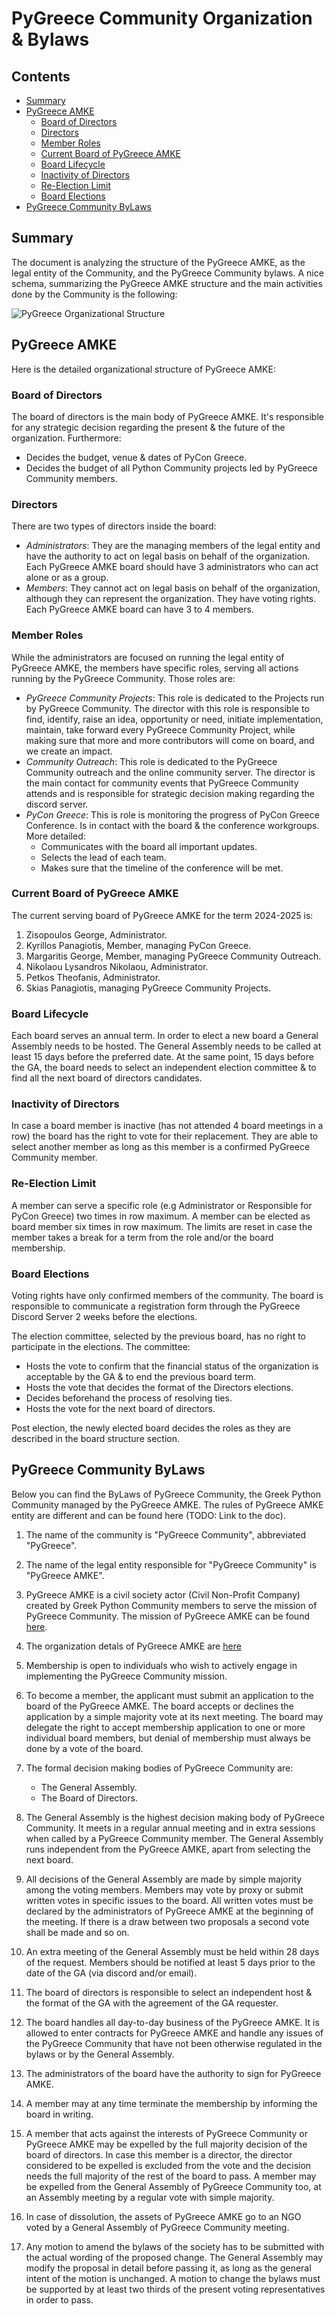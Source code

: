 # PyGreece Community Organization & Bylaws

## Contents

- [Summary](#summary)
- [PyGreece AMKE](#pygreece-amke)
  - [Board of Directors](#board-of-directors)
  - [Directors](#directors)
  - [Member Roles](#member-roles)
  - [Current Board of PyGreece AMKE](#current-board-of-pygreece-amke)
  - [Board Lifecycle](#board-lifecycle)
  - [Inactivity of Directors](#inactivity-of-directors)
  - [Re-Election Limit](#re-election-limit)
  - [Board Elections](#board-elections)
- [PyGreece Community ByLaws](#pygreece-community-bylaws)

## Summary

The document is analyzing the structure of the PyGreece AMKE, as the legal entity of the Community, and the PyGreece Community bylaws. A nice schema, summarizing the PyGreece AMKE structure and the main activities done by the Community is the following:

![PyGreece Organizational Structure](../../assets/img/pygreece_organizational_structure.jpg)

## PyGreece AMKE

Here is the detailed organizational structure of PyGreece AMKE:

### Board of Directors

The board of directors is the main body of PyGreece AMKE. It's responsible for any strategic decision regarding the present & the future of the organization. Furthermore:

- Decides the budget, venue & dates of PyCon Greece.
- Decides the budget of all Python Community projects led by PyGreece Community members.

### Directors

There are two types of directors inside the board:

- _Administrators_: They are the managing members of the legal entity and have the authority to act on legal basis on behalf of the organization. Each PyGreece AMKE board should have 3 administrators who can act alone or as a group.
- _Members_: They cannot act on legal basis on behalf of the organization, although they can represent the organization. They have voting rights. Each PyGreece AMKE board can have 3 to 4 members.

### Member Roles

While the administrators are focused on running the legal entity of PyGreece AMKE, the members have specific roles, serving all actions running by the PyGreece Community. Those roles are:

- _PyGreece Community Projects_: This role is dedicated to the Projects run by PyGreece Community. The director with this role is responsible to find, identify, raise an idea, opportunity or need, initiate implementation, maintain, take forward every PyGreece Community Project, while making sure that more and more contributors will come on board, and we create an impact.
- _Community Outreach_: This role is dedicated to the PyGreece Community outreach and the online community server. The director is the main contact for community events that PyGreece Community attends and is responsible for strategic decision making regarding the discord server.
- _PyCon Greece_: This is role is monitoring the progress of PyCon Greece Conference. Is in contact with the board & the conference workgroups. More detailed:
  - Communicates with the board all important updates.
  - Selects the lead of each team.
  - Makes sure that the timeline of the conference will be met.

### Current Board of PyGreece AMKE

The current serving board of PyGreece AMKE for the term 2024-2025 is:

1. Zisopoulos George, Administrator.
2. Kyrillos Panagiotis, Member, managing PyCon Greece.
3. Margaritis George, Member, managing PyGreece Community Outreach.
4. Nikolaou Lysandros Nikolaou, Administrator.
5. Petkos Theofanis, Administrator.
6. Skias Panagiotis, managing PyGreece Community Projects.

### Board Lifecycle

Each board serves an annual term. In order to elect a new board a General Assembly needs to be hosted. The General Assembly needs to be called at least 15 days before the preferred date. At the same point, 15 days before the GA, the board needs to select an independent election committee & to find all the next board of directors candidates.

### Inactivity of Directors

In case a board member is inactive (has not attended 4 board meetings in a row) the board has the right to vote for their replacement. They are able to select another member as long as this member is a confirmed PyGreece Community member.

### Re-Election Limit

A member can serve a specific role (e.g Administrator or Responsible for PyCon Greece) two times in row maximum. A member can be elected as board member six times in row maximum. The limits are reset in case the member takes a break for a term from the role and/or the board membership.

### Board Elections

Voting rights have only confirmed members of the community. The board is responsible to communicate a registration form through the PyGreece Discord Server 2 weeks before the elections.

The election committee, selected by the previous board, has no right to participate in the elections. The committee:

- Hosts the vote to confirm that the financial status of the organization is acceptable by the GA & to end the previous board term.
- Hosts the vote that decides the format of the Directors elections.
- Decides beforehand the process of resolving ties.
- Hosts the vote for the next board of directors.

Post election, the newly elected board decides the roles as they are described in the board structure section.

## PyGreece Community ByLaws

Below you can find the ByLaws of PyGreece Community, the Greek Python Community managed by the PyGreece AMKE. The rules of PyGreece AMKE entity are different and can be found here (TODO: Link to the doc).

1. The name of the community is "PyGreece Community", abbreviated "PyGreece".

2. The name of the legal entity responsible for "PyGreece Community" is "PyGreece AMKE".

3. PyGreece AMKE is a civil society actor (Civil Non-Profit Company) created by Greek Python Community members to serve the mission of PyGreece Community. The mission of PyGreece AMKE can be found [here](../about/en.md#mission).

4. The organization detals of PyGreece AMKE are [here](../about/en.md#organization-details)

5. Membership is open to individuals who wish to actively engage in implementing the PyGreece Community mission.

6. To become a member, the applicant must submit an application to the board of the PyGreece AMKE. The board accepts or declines the application by a simple majority vote at its next meeting. The board may delegate the right to accept membership application to one or more individual board members, but denial of membership must always be done by a vote of the board.

7. The formal decision making bodies of PyGreece Community are:

   - The General Assembly.
   - The Board of Directors.

8. The General Assembly is the highest decision making body of PyGreece Community. It meets in a regular annual meeting and in extra sessions when called by a PyGreece Community member. The General Assembly runs independent from the PyGreece AMKE, apart from selecting the next board.

9. All decisions of the General Assembly are made by simple majority among the voting members. Members may vote by proxy or submit written votes in specific issues to the board. All written votes must be declared by the administrators of PyGreece AMKE at the beginning of the meeting. If there is a draw between two proposals a second vote shall be made and so on.

10. An extra meeting of the General Assembly must be held within 28 days of the request. Members should be notified at least 5 days prior to the date of the GA (via discord and/or email).

11. The board of directors is responsible to select an independent host & the format of the GA with the agreement of the GA requester.

12. The board handles all day-to-day business of the PyGreece AMKE. It is allowed to enter contracts for PyGreece AMKE and handle any issues of the PyGreece Community that have not been otherwise regulated in the bylaws or by the General Assembly.

13. The administrators of the board have the authority to sign for PyGreece AMKE.

14. A member may at any time terminate the membership by informing the board in writing.

15. A member that acts against the interests of PyGreece Community or PyGreece AMKE may be expelled by the full majority decision of the board of directors. In case this member is a director, the director considered to be expelled is excluded from the vote and the decision needs the full majority of the rest of the board to pass. A member may be expelled from the General Assembly of PyGreece Community too, at an Assembly meeting by a regular vote with simple majority.

16. In case of dissolution, the assets of PyGreece AMKE go to an NGO voted by a General Assembly of PyGreece Community meeting.

17. Any motion to amend the bylaws of the society has to be submitted with the actual wording of the proposed change. The General Assembly may modify the proposal in detail before passing it, as long as the general intent of the motion is unchanged. A motion to change the bylaws must be supported by at least two thirds of the present voting representatives in order to pass.

